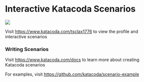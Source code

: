 # Interactive Katacoda Scenarios

[![](http://shields.katacoda.com/katacoda/tsclax1776/count.svg)](https://www.katacoda.com/tsclax1776 "Get your profile on Katacoda.com")

Visit https://www.katacoda.com/tsclax1776 to view the profile and interactive scenarios

### Writing Scenarios
Visit https://www.katacoda.com/docs to learn more about creating Katacoda scenarios

For examples, visit https://github.com/katacoda/scenario-example
